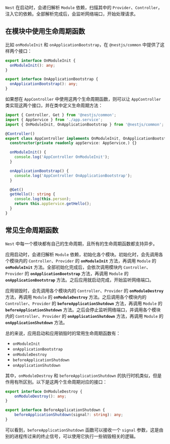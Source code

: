 `Nest` 在启动时，会递归解析 `Module` 依赖，扫描其中的 `Provider`、`Controller`，注入它的依赖。全部解析完成后，会监听网络端口，开始处理请求。

## 在模块中使用生命周期函数 

比如 `onModuleInit` 和 `onApplicationBootstrap`，在 `@nestjs/common` 中提供了这样两个接口：

~~~typescript
export interface OnModuleInit {
  onModuleInit(): any;
}

export interface OnApplicationBootstrap {
  onApplicationBootstrap(): any;
}
~~~

如果想在 `AppController` 中使用这两个生命周期函数，则可以让 `AppController` 类实现这两个接口，并在类中定义生命周期方法：

~~~typescript
import { Controller, Get } from '@nestjs/common';
import { AppService } from './app.service';
import { OnModuleInit, OnApplicationBootstrap } from '@nestjs/common';

@Controller()
export class AppController implements OnModuleInit, OnApplicationBootstrap {
  constructor(private readonly appService: AppService,) {}

  onModuleInit() {
    console.log('AppController OnModuleInit');
  }

  onApplicationBootstrap() {
    console.log('AppController OnApplicationBootstrap');
  }

  @Get()
  getHello(): string {
    console.log(this.person);
    return this.appService.getHello();
  }
}
~~~

## 常见生命周期函数

`Nest` 中每一个模块都有自己的生命周期，且所有的生命周期函数都支持异步。

应用启动时，会递归解析 `Module` 依赖，初始化各个模块。初始化时，会先调用各个模块内的 `Controller`、`Provider` 的 **`onModuleInit`** 方法，再调用 `Module` 的 **`onModuleInit`** 方法。全部初始化完成后，会依次调用模块内 `Controller`、`Provider` 的 **`onApplicationBootstrap`** 方法，再调用 `Module` 的 **`onApplicationBootstrap`** 方法。之后应用就启动完成，开始监听网络端口。

应用销毁时，会先调用各个模块内的 `Controller`、`Provider` 的 **`onModuleDestroy`** 方法，再调用 `Module` 的 **`onModuleDestroy`** 方法。之后调用各个模块内的 `Controller`、`Provider` 的 **`beforeApplicationShutdown`** 方法，再调用 `Module` 的 **`beforeApplicationShutdown`** 方法。之后会停止监听网络端口，并调用各个模块内的 `Controller`、`Provider` 的 **`onApplicationShutdown`** 方法，再调用 `Module` 的 **`onApplicationShutdown`** 方法。

总的来说，应用启动和应用销毁时的常用生命周期函数有：

- `onModuleInit`
- `onApplicationBootstrap`
- `onModuleDestroy`
- `beforeApplicationShutdown`
- `onApplicationShutdown`

其中，`onModuleDestroy` 和 `beforeApplicationShutdown` 的执行时机类似，但是作用有所区别。以下是这两个生命周期对应的接口：

~~~typescript
export interface OnModuleDestroy {
    onModuleDestroy(): any;
}

export interface BeforeApplicationShutdown {
    beforeApplicationShutdown(signal?: string): any;
}
~~~

可以看到，`beforeApplicationShutdown` 函数可以接收一个 `signal` 参数，这是由别的进程传过来的终止信号，可以使用它执行一些销毁相关的逻辑。